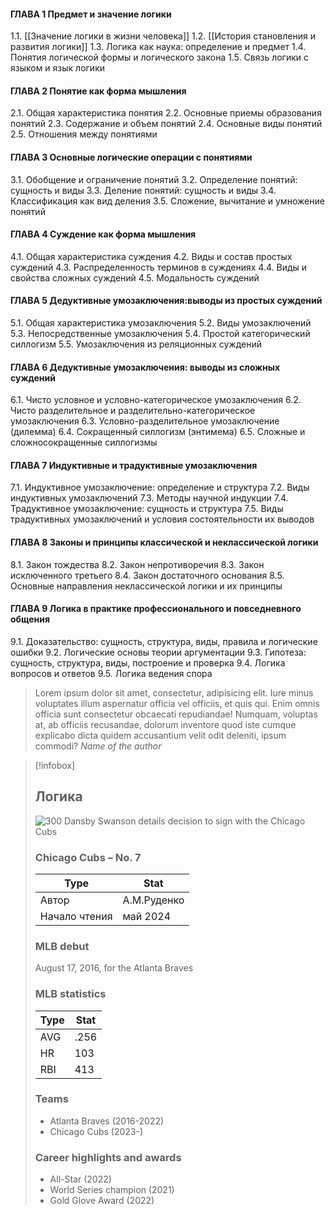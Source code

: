 #### ГЛАВА 1 Предмет и значение логики
1.1. [[Значение логики в жизни человека]]
1.2. [[История становления и развития логики]]
1.3. Логика как наука: определение и предмет
1.4. Понятия логической формы и логического закона
1.5. Связь логики с языком и язык логики

#### ГЛАВА 2 Понятие как форма мышления
2.1. Общая характеристика понятия
2.2. Основные приемы образования понятий
2.3. Содержание и объем понятий
2.4. Основные виды понятий
2.5. Отношения между понятиями

#### ГЛАВА 3 Основные логические операции с понятиями
3.1. Обобщение и ограничение понятий
3.2. Определение понятий: сущность и виды
3.3. Деление понятий: сущность и виды
3.4. Классификация как вид деления
3.5. Сложение, вычитание и умножение понятий

#### ГЛАВА 4 Суждение как форма мышления
4.1. Общая характеристика суждения
4.2. Виды и состав простых суждений
4.3. Распределенность терминов в суждениях
4.4. Виды и свойства сложных суждений
4.5. Модальность суждений

#### ГЛАВА 5 Дедуктивные умозаключения:выводы из простых суждений
5.1. Общая характеристика умозаключения
5.2. Виды умозаключений
5.3. Непосредственные умозаключения
5.4. Простой категорический силлогизм
5.5. Умозаключения из реляционных суждений

#### ГЛАВА 6 Дедуктивные умозаключения: выводы из сложных суждений
6.1. Чисто условное и условно-категорическое умозаключения
6.2. Чисто разделительное и разделительно-категорическое умозаключения
6.3. Условно-разделительное умозаключение (дилемма)
6.4. Сокращенный силлогизм (энтимема)
6.5. Сложные и сложносокращенные силлогизмы

#### ГЛАВА 7 Индуктивные и традуктивные умозаключения
7.1. Индуктивное умозаключение: определение и структура
7.2. Виды индуктивных умозаключений
7.3. Методы научной индукции
7.4. Традуктивное умозаключение: сущность и структура
7.5. Виды традуктивных умозаключений и условия состоятельности их выводов

#### ГЛАВА 8 Законы и принципы классической и неклассической логики
8.1. Закон тождества
8.2. Закон непротиворечия
8.3. Закон исключенного третьего
8.4. Закон достаточного основания
8.5. Основные направления неклассической логики и их принципы

#### ГЛАВА 9 Логика в практике профессионального и повседневного общения
9.1. Доказательство: сущность, структура, виды, правила и логические ошибки
9.2. Логические основы теории аргументации
9.3. Гипотеза: сущность, структура, виды, построение и проверка
9.4. Логика вопросов и ответов
9.5. Логика ведения спора


> Lorem ipsum dolor sit amet, consectetur, adipisicing elit. Iure minus voluptates illum aspernatur officia vel officiis, et quis qui. Enim omnis officia sunt consectetur obcaecati repudiandae! Numquam, voluptas at, ab officiis recusandae, dolorum inventore quod iste cumque explicabo dicta quidem accusantium velit odit deleniti, ipsum commodi?
> <cite>Name of the author</cite>

> [!infobox]
>
> ## Логика
> 
> ![300](https://catalog.detmir.st/media/puxxxq1tJzJKVlPuavtN6tws8u92PSxattvzu9rI1y8=?preset=site_product_gallery_r1500)
> Dansby Swanson details decision to sign with the Chicago Cubs
>
> ### Chicago Cubs – No. 7
>
> | Type     | Stat                                          |
> | -------- | --------------------------------------------- |
> | Автор    | А.М.Руденко                                   |
> | Начало чтения   | май 2024                                         |
>
> ### MLB debut
>
> August 17, 2016, for the Atlanta Braves
>
> ### MLB statistics
>
> | Type | Stat |
> | ---- | ---- |
> | AVG  | .256 |
> | HR   | 103  |
> | RBI  | 413  |
>
> ### Teams
>
> - Atlanta Braves (2016-2022)
> - Chicago Cubs (2023-)
>
> ### Career highlights and awards
>
> - All-Star (2022)
> - World Series champion (2021)
> - Gold Glove Award (2022)
